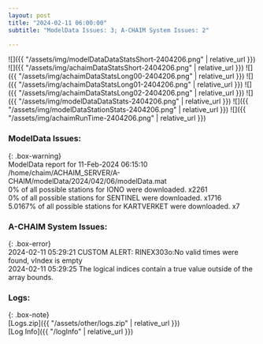 ```yaml
---
layout: post
title: "2024-02-11 06:00:00"
subtitle: "ModelData Issues: 3; A-CHAIM System Issues: 2"

---
```


![]({{ "/assets/img/modelDataDataStatsShort-2404206.png" | relative_url }})
![]({{ "/assets/img/achaimDataStatsShort-2404206.png" | relative_url }})
![]({{ "/assets/img/achaimDataStatsLong00-2404206.png" | relative_url }})
![]({{ "/assets/img/achaimDataStatsLong01-2404206.png" | relative_url }})
![]({{ "/assets/img/achaimDataStatsLong02-2404206.png" | relative_url }})
![]({{ "/assets/img/modelDataDataStats-2404206.png" | relative_url }})
![]({{ "/assets/img/modelDataStationStats-2404206.png" | relative_url }})
![]({{ "/assets/img/achaimRunTime-2404206.png" | relative_url }})


### ModelData Issues:  
  
{: .box-warning}  
 ModelData report for 11-Feb-2024 06:15:10   
 /home/chaim/ACHAIM_SERVER/A-CHAIM/modelData/2024/042/06/modelData.mat   
 0% of all possible stations for IONO were downloaded. x2261   
 0% of all possible stations for SENTINEL were downloaded. x1716   
 5.0167% of all possible stations for KARTVERKET were downloaded. x7   
  
### A-CHAIM System Issues:  
  
{: .box-error}  
2024-02-11 05:29:21 CUSTOM ALERT: RINEX303o:No valid times were found, vIndex is empty  
2024-02-11 05:29:25 The logical indices contain a true value outside of the array bounds.  

### Logs:  
  
{: .box-note}  
[Logs.zip]({{ "/assets/other/logs.zip" | relative_url }})  
[Log Info]({{ "/logInfo" | relative_url }})  
